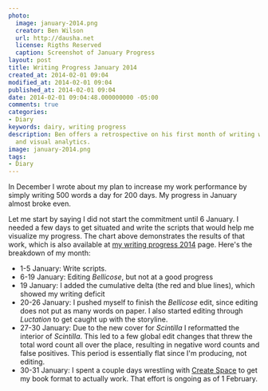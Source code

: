 ```yaml
---
photo:
  image: january-2014.png
  creator: Ben Wilson
  url: http://dausha.net
  license: Rigths Reserved
  caption: Screenshot of January Progress
layout: post
title: Writing Progress January 2014
created_at: 2014-02-01 09:04
modified_at: 2014-02-01 09:04
published_at: 2014-02-01 09:04
date: 2014-02-01 09:04:48.000000000 -05:00
comments: true
categories:
- Diary
keywords: dairy, writing progress
description: Ben offers a retrospective on his first month of writing with a goal
  and visual analytics.
image: january-2014.png
tags:
- Diary
---
```


<!--Lead Paragraph-->

In December I wrote about my plan to increase my work performance by simply writing 500 words a day for 200 days. My progress in January almost broke even.

<!-- more -->

Let me start by saying I did not start the commitment until 6 January. I needed a few days to get situated and write the scripts that would help me visualize my progress. The chart above demonstrates the results of that work, which is also available at [my writing progress 2014](/writing-progress-2014) page. Here's the breakdown of my month:

* 1-5 January: Write scripts.
* 6-19 January: Editing *Bellicose*, but not at a good progress
* 19 January: I added the cumulative delta (the red and blue lines), which showed my writing deficit
* 20-26 January: I pushed myself to finish the *Bellicose* edit, since editing does not put as many words on paper. I also started editing through *Luctation* to get caught up with the storyline.
* 27-30 January: Due to the new cover for *Scintilla* I reformatted the interior of *Scintilla*. This led to a few global edit changes that threw the total word count all over the place, resulting in negative word counts and false positives. This period is essentially flat since I'm producing, not editing.
* 30-31 January: I spent a couple days wrestling with [Create Space](http://createspace.com) to get my book format to actually work. That effort is ongoing as of 1 February.

